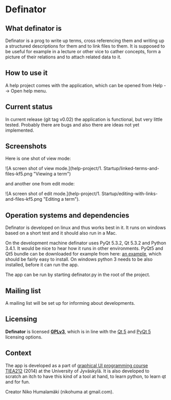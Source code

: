 
# Definator

## What definator is

Definator is a prog to write up terms, cross referencing them and writing
up a structured descriptions for them and to link files to them. It is
supposed to be useful for example in a lecture or other vice to cather
concepts, form a picture of their relations and to attach related data to it.

## How to use it

A help project comes with the application, which can be opened from Help -->
Open help menu.

## Current status

In current release (git tag v0.02) the application is functional, but very
little tested. Probably there are bugs and also there are ideas not yet
implemented.

## Screenshots

Here is one shot of view mode:

![A screen shot of view mode.](help-project/1. Startup/linked-terms-and-files-kf5.png "Viewing a term")

and another one from edit mode:

![A screen shot of edit mode.](help-project/1. Startup/editing-with-links-and-files-kf5.png "Editing a term").

## Operation systems and dependencies

Definator is developed on linux and thus works best in it. It runs on windows
based on a short test and it should also run in a Mac.

On the development machine definator uses PyQt 5.3.2, Qt 5.3.2 and Python 3.4.1.
It would be nice to hear how it runs in other environments. PyQt5 and Qt5 bundle
can be downloaded for example from here: [an example](http://www.riverbankcomputing.co.uk/software/pyqt/download5 "download PyQt 5"), which should be fairly easy to
install. On windows python 3 needs to be also installed, before it can run the app.

The app can be run by starting definator.py in the root of the project.

## Mailing list

A mailing list will be set up for informing about developments.

## Licensing

**Definator** is licensed **[GPLv3](http://www.gnu.org/licenses/gpl-3.0.txt)**, which
is in line with the [Qt 5](http://qt-project.org/doc/qt-5/licensing.html) and [PyQt 5](http://www.riverbankcomputing.co.uk/software/pyqt/license) licensing options.

## Context

The app is developed as a part of
[graphical UI programming course TIEA212](http://appro.mit.jyu.fi/gko/) (2014)
at the University of Jyväskylä. It is also developed to scratch an itch to have
this kind of a tool at hand, to learn python, to learn qt and for fun.

Creator Niko Humalamäki (nikohuma at gmail.com).
